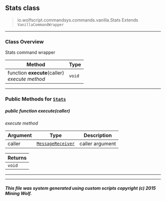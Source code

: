 ## Stats __class__

>io.wolfscript.commandsys.commands.vanilla.Stats
>Extends `VanillaCommandWrapper`

---

### Class Overview

Stats command wrapper

Method | Type   
--- | :--- 
 function __execute__(caller) <br> _execute method_ | `void`



---


### Public Methods for [`Stats`](Stats.md)

##### <a id='execute'></a>public  function __execute__(caller)

_execute method_

Argument | Type | Description  
--- | --- | --- 
caller | [`MessageReceiver`](../../../chat/MessageReceiver.md) | caller argument

Returns | 
--- | 
`void` |


---
---


##### This file was system generated using custom scripts copyright (c) 2015 Mining Wolf.
	

